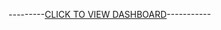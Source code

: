---------[CLICK TO VIEW DASHBOARD](https://public.tableau.com/app/profile/hemangi.patil7585/viz/Airbnb_Tableau_Dashboard/Dashboard1?publish=yes)-----------